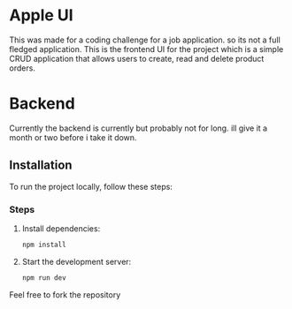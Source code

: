 
# Apple UI

This was made for a coding challenge for a job application. so its not a full fledged application.
This is the frontend UI for the project which is a simple CRUD application that allows users to create, read and delete product orders.

# Backend
Currently the backend is currently but probably not for long. ill give it a month or two before i take it down.

## Installation

To run the project locally, follow these steps:

### Steps


1. Install dependencies:
    ```bash
    npm install
    ```

2. Start the development server:
    ```bash
    npm run dev
    ```



Feel free to fork the repository